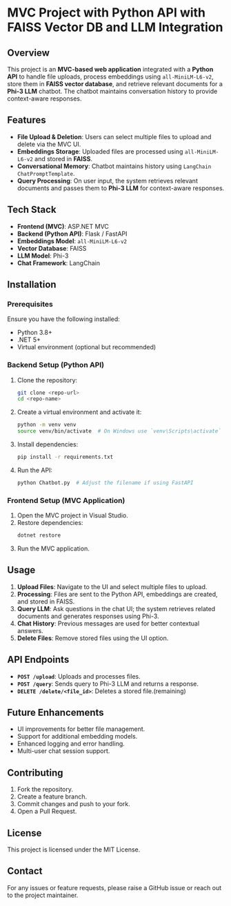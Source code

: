 # MVC Project with Python API with FAISS Vector DB and LLM Integration

## Overview
This project is an **MVC-based web application** integrated with a **Python API** to handle file uploads, process embeddings using `all-MiniLM-L6-v2`, store them in **FAISS vector database**, and retrieve relevant documents for a **Phi-3 LLM** chatbot. The chatbot maintains conversation history to provide context-aware responses.

## Features
- **File Upload & Deletion**: Users can select multiple files to upload and delete via the MVC UI.
- **Embeddings Storage**: Uploaded files are processed using `all-MiniLM-L6-v2` and stored in **FAISS**.
- **Conversational Memory**: Chatbot maintains history using `LangChain ChatPromptTemplate`.
- **Query Processing**: On user input, the system retrieves relevant documents and passes them to **Phi-3 LLM** for context-aware responses.

## Tech Stack
- **Frontend (MVC)**: ASP.NET MVC
- **Backend (Python API)**: Flask / FastAPI
- **Embeddings Model**: `all-MiniLM-L6-v2`
- **Vector Database**: FAISS
- **LLM Model**: Phi-3
- **Chat Framework**: LangChain

## Installation
### Prerequisites
Ensure you have the following installed:
- Python 3.8+
- .NET 5+
- Virtual environment (optional but recommended)

### Backend Setup (Python API)
1. Clone the repository:
   ```sh
   git clone <repo-url>
   cd <repo-name>
   ```
2. Create a virtual environment and activate it:
   ```sh
   python -m venv venv
   source venv/bin/activate  # On Windows use `venv\Scripts\activate`
   ```
3. Install dependencies:
   ```sh
   pip install -r requirements.txt
   ```
4. Run the API:
   ```sh
   python Chatbot.py  # Adjust the filename if using FastAPI
   ```

### Frontend Setup (MVC Application)
1. Open the MVC project in Visual Studio.
2. Restore dependencies:
   ```sh
   dotnet restore
   ```
3. Run the MVC application.

## Usage
1. **Upload Files**: Navigate to the UI and select multiple files to upload.
2. **Processing**: Files are sent to the Python API, embeddings are created, and stored in FAISS.
3. **Query LLM**: Ask questions in the chat UI; the system retrieves related documents and generates responses using Phi-3.
4. **Chat History**: Previous messages are used for better contextual answers.
5. **Delete Files**: Remove stored files using the UI option.

## API Endpoints
- **`POST /upload`**: Uploads and processes files.
- **`POST /query`**: Sends query to Phi-3 LLM and returns a response.
- **`DELETE /delete/<file_id>`**: Deletes a stored file.(remaining)

## Future Enhancements
- UI improvements for better file management.
- Support for additional embedding models.
- Enhanced logging and error handling.
- Multi-user chat session support.

## Contributing
1. Fork the repository.
2. Create a feature branch.
3. Commit changes and push to your fork.
4. Open a Pull Request.

## License
This project is licensed under the MIT License.

## Contact
For any issues or feature requests, please raise a GitHub issue or reach out to the project maintainer.


